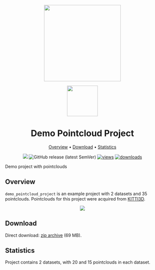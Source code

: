 <div align="center" markdown> 

<img src="https://i.imgur.com/UdBujFN.png" width="250" /> <br>

<img src="https://user-images.githubusercontent.com/48913536/183939737-ff189235-7ebd-47c2-995f-57213d554359.png" width="100"/> 

# Demo Pointcloud Project  

<p align="center">

  <a href="#overview">Overview</a> •
  <a href="#download">Download</a> •
  <a href="#statistics">Statistics</a>
</p>

[![](https://img.shields.io/badge/slack-chat-green.svg?logo=slack)](https://supervise.ly/slack)
![GitHub release (latest SemVer)](https://img.shields.io/github/v/release/supervisely-ecosystem/demo-poinctloud-project)
[![views](https://app.supervise.ly/img/badges/views/supervisely-ecosystem/demo-poinctloud-project.png)](https://supervise.ly) 
[![downloads](https://app.supervise.ly/img/badges/downloads/supervisely-ecosystem/demo-poinctloud-project.png)](https://supervise.ly)

</div>

Demo project with pointclouds

## Overview 

`demo_pointcloud_project` is an example project with 2 datasets and 35 pointclouds.
Pointclouds for this project were acquired from [KITTI3D](http://www.cvlibs.net/datasets/kitti/eval_object.php?obj_benchmark=3d).

<div align="center" markdown>
  <img src="https://user-images.githubusercontent.com/48913536/183939756-c4456d5e-87eb-4437-a0e3-b408b2f3d4aa.png"/>
</div>


## Download

Direct download: [zip archive](https://github.com/supervisely-ecosystem/demo-poinctloud-project/releases/download/v0.0.1/demo_pointcloud_project.zip) (69 MB).

## Statistics

Project contains 2 datasets, with 20 and 15 pointclouds in each dataset.
